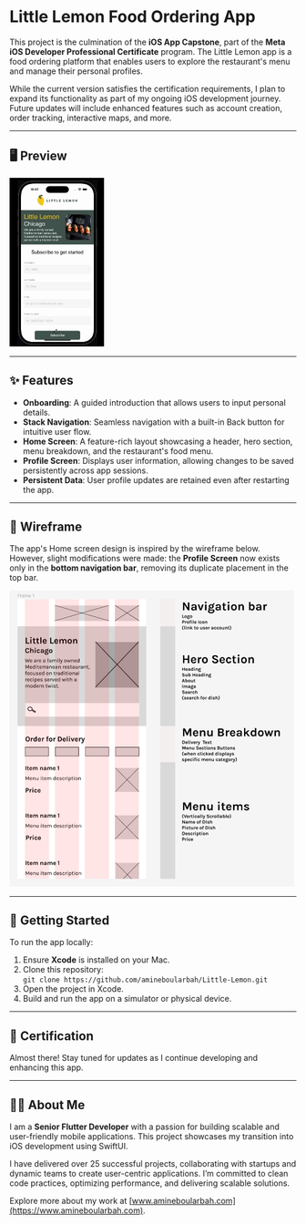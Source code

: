# Little Lemon Food Ordering App

This project is the culmination of the **iOS App Capstone**, part of the **Meta iOS Developer Professional Certificate** program. The Little Lemon app is a food ordering platform that enables users to explore the restaurant's menu and manage their personal profiles.

While the current version satisfies the certification requirements, I plan to expand its functionality as part of my ongoing iOS development journey. Future updates will include enhanced features such as account creation, order tracking, interactive maps, and more.

---

## 🖥️ Preview  

![Demonstration](https://github.com/amineboularbah/Little-Lemon/blob/main/demo%20gif.gif)

---

## ✨ Features  

- **Onboarding**: A guided introduction that allows users to input personal details.  
- **Stack Navigation**: Seamless navigation with a built-in Back button for intuitive user flow.  
- **Home Screen**: A feature-rich layout showcasing a header, hero section, menu breakdown, and the restaurant's food menu.  
- **Profile Screen**: Displays user information, allowing changes to be saved persistently across app sessions.  
- **Persistent Data**: User profile updates are retained even after restarting the app.

---

## 🎨 Wireframe  

The app's Home screen design is inspired by the wireframe below. However, slight modifications were made: the **Profile Screen** now exists only in the **bottom navigation bar**, removing its duplicate placement in the top bar.

<img width="500" alt="Wireframe" src="https://github.com/amineboularbah/Little-Lemon/blob/main/wireframe.png">

---

## 🚀 Getting Started  

To run the app locally:  

1. Ensure **Xcode** is installed on your Mac.  
2. Clone this repository:  
   ```git clone https://github.com/amineboularbah/Little-Lemon.git```  
3. Open the project in Xcode.  
4. Build and run the app on a simulator or physical device.  

---

## 📜 Certification  

Almost there! Stay tuned for updates as I continue developing and enhancing this app.  

---

## 👨‍💻 About Me  

I am a **Senior Flutter Developer** with a passion for building scalable and user-friendly mobile applications. This project showcases my transition into iOS development using SwiftUI.

I have delivered over 25 successful projects, collaborating with startups and dynamic teams to create user-centric applications. I’m committed to clean code practices, optimizing performance, and delivering scalable solutions.  

Explore more about my work at [www.amineboularbah.com](https://www.amineboularbah.com).  
